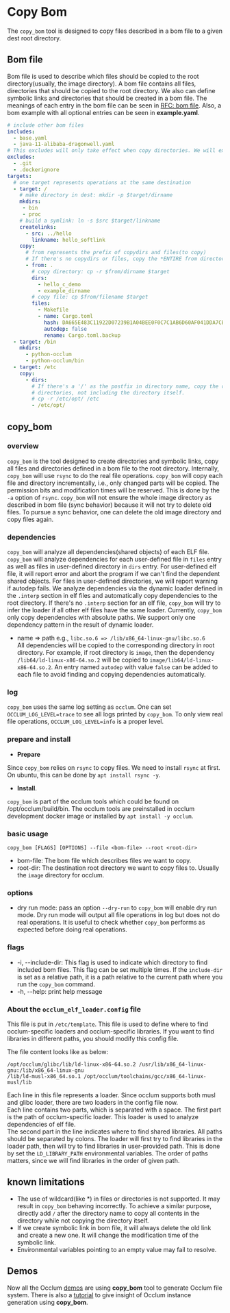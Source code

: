 # Copy Bom
The `copy_bom` tool is designed to copy files described in a bom file to a given dest root directory.

## Bom file
Bom file is used to describe which files should be copied to the root directory(usually, the image directory). A bom file contains all files, directories that should be copied to the root directory. We also can define symbolic links and directories that should be created in a bom file. The meanings of each entry in the bom file can be seen in [RFC: bom file](https://github.com/occlum/occlum/issues/565). Also, a bom example with all optional entries can be seen in **example.yaml**.

```yaml
# include other bom files
includes:
  - base.yaml
  - java-11-alibaba-dragonwell.yaml
# This excludes will only take effect when copy directories. We will exclude files or dirs with following patterns.
excludes:
  - .git
  - .dockerignore
targets:
  # one target represents operations at the same destination
  - target: /
    # make directory in dest: mkdir -p $target/dirname
    mkdirs:
     - bin
     - proc
    # build a symlink: ln -s $src $target/linkname
    createlinks:
      - src: ../hello
        linkname: hello_softlink
    copy:
      # from represents the prefix of copydirs and files(to copy)
      # If there's no copydirs or files, copy the *ENTIRE from directory* to target: cp -r $from/ $target
      - from: .
        # copy directory: cp -r $from/dirname $target
        dirs:
          - hello_c_demo
          - example_dirname
        # copy file: cp $from/filename $target
        files:
          - Makefile
          - name: Cargo.toml
            hash: DA665E483C11922D07239B1A04BEE0F0C7C1AB6D60AF041DDA7CE56D07AF723E
            autodep: false
            rename: Cargo.toml.backup
  - target: /bin
    mkdirs:
      - python-occlum
      - python-occlum/bin
  - target: /etc
    copy:
      - dirs:
        # If there's a '/' as the postfix in directory name, copy the contents in
        # directories, not including the directory itself.
        # cp -r /etc/opt/ /etc
        - /etc/opt/
```

## copy_bom
### overview
`copy_bom` is the tool designed to create directories and symbolic links, copy all files and directories defined in a bom file to the root directory. Internally, `copy_bom` will use `rsync` to do the real file operations. `copy_bom` will copy each file and directory incrementally, i.e., only changed parts will be copied. The permission bits and modification times will be reserved. This is done by the `-a` option of `rsync`. `copy_bom` will not ensure the whole image directory as described in bom file (sync behavior) because it will not try to delete old files. To pursue a sync behavior, one can delete the old image directory and copy files again.

### dependencies
`copy_bom` will analyze all dependencies(shared objects) of each ELF file. `copy_bom` will analyze dependencies for each user-defined file in `files` entry as well as files in user-defined directory in `dirs` entry. For user-defined elf file, it will report error and abort the program if we can't find the dependent shared objects. For files in user-defined directories, we will report warning if autodep fails. We analyze dependencies via the dynamic loader defined in the `.interp` section in elf files and automatically copy dependencies to the root directory. If there's no `.interp` section for an elf file, `copy_bom` will try to infer the loader if all other elf files have the same loader. Currently, `copy_bom` only copy dependencies with absolute paths. We support only one dependency pattern in the result of dynamic loader.
- name => path   e.g., `libc.so.6 => /lib/x86_64-linux-gnu/libc.so.6`  
All dependencies will be copied to the corresponding directory in root directory. For example, if root directory is `image`, then the dependency `/lib64/ld-linux-x86-64.so.2` will be copied to `image/lib64/ld-linux-x86-64.so.2`. An entry named `autodep` with value `false` can be added to each file to avoid finding and copying dependencies automatically.

### log
`copy_bom` uses the same log setting as `occlum`. One can set `OCCLUM_LOG_LEVEL=trace` to see all logs printed by `copy_bom`. To only view real file operations, `OCCLUM_LOG_LEVEL=info` is a proper level.

### prepare and install
* **Prepare**

Since `copy_bom` relies on `rsync` to copy files. We need to install `rsync` at first. On ubuntu, this can be done by `apt install rsync -y`.
* **Install**.

`copy_bom` is part of the occlum tools which could be found on /opt/occlum/build/bin. The occlum tools are preinstalled in occlum development docker image or installed by `apt install -y occlum`.

### basic usage
`copy_bom [FLAGS] [OPTIONS] --file <bom-file> --root <root-dir>`
- bom-file: The bom file which describes files we want to copy.
- root-dir: The destination root directory we want to copy files to. Usually the `image` directory for occlum.

### options
- dry run mode: pass an option `--dry-run` to `copy_bom` will enable dry run mode. Dry run mode will output all file operations in log but does not do real operations. It is useful to check whether `copy_bom` performs as expected before doing real operations.

### flags
- -i, --include-dir: This flag is used to indicate which directory to find included bom files. This flag can be set multiple times. If the `include-dir` is set as a relative path, it is a path relative to the current path where you run the `copy_bom` command. 
- -h, --help: print help message

### About the `occlum_elf_loader.config` file

This file is put in `/etc/template`. This file is used to define where to find occlum-specific loaders and occlum-specific libraries. If you want to find libraries in different paths, you should modify this config file.  

The file content looks like as below:
```
/opt/occlum/glibc/lib/ld-linux-x86-64.so.2 /usr/lib/x86_64-linux-gnu:/lib/x86_64-linux-gnu 
/lib/ld-musl-x86_64.so.1 /opt/occlum/toolchains/gcc/x86_64-linux-musl/lib
```
Each line in this file represents a loader. Since occlum supports both musl and glibc loader, there are two loaders in the config file now.  
Each line contains two parts, which is separated with a space. The first part is the path of occlum-specific loader. This loader is used to analyze dependencies of elf file.  
The second part in the line indicates where to find shared libraries. All paths should be separated by colons. The loader will first try to find libraries in the loader path, then will try to find libraries in user-provided path. This is done by set the `LD_LIBRARY_PATH` environmental variables. The order of paths matters, since we will find libraries in the order of given path.

## known limitations

- The use of wildcard(like *) in files or directories is not supported. It may result in `copy_bom` behaving incorrectly. To achieve a similar purpose, directly add `/` after the directory name to copy all contents in the directory while not copying the directory itself.
- If we create symbolic link in bom file, it will always delete the old link and create a new one. It will change the modification time of the symbolic link.
- Environmental variables pointing to an empty value may fail to resolve.

## Demos

Now all the Occlum [demos](https://github.com/occlum/occlum/tree/master/demos) are using **copy_bom** tool to generate Occlum file system. There is also a [tutorial](https://occlum.readthedocs.io/en/latest/tutorials/gen_occlum_instance.html) to give insight of Occlum instance generation using **copy_bom**.
